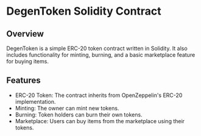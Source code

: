 # DegenToken Solidity Contract

## Overview

DegenToken is a simple ERC-20 token contract written in Solidity. It also includes functionality for minting, burning, and a basic marketplace feature for buying items.

## Features

- ERC-20 Token: The contract inherits from OpenZeppelin's ERC-20 implementation.
- Minting: The owner can mint new tokens.
- Burning: Token holders can burn their own tokens.
- Marketplace: Users can buy items from the marketplace using their tokens.
